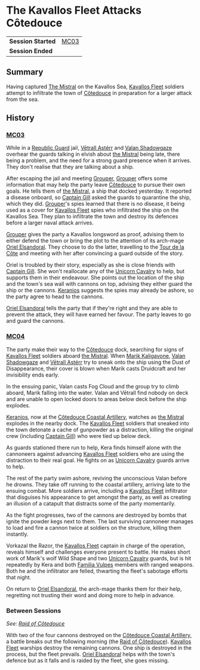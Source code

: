 # The Kavallos Fleet Attacks Côtedouce

|||
| --- | --- |
| **Session Started** | [MC03](../sessions/MC03.md) | storyline.2
| **Session Ended** | |

## Summary

Having captured [The Mistral](../places/ships/the-mistral.md) on the Kavallos Sea, [Kavallos Fleet](../civilisations/kavallos-fleet/kavallos-fleet.md) soldiers attempt to infiltrate the town of [Côtedouce](../places/towns/cotedouce.md) in preparation for a larger attack from the sea.

## History

### [MC03](../sessions/MC03.md)

While in a [Republic Guard](../organisations/guards/republic-guard.md) jail, [Vētrall Astérr](../characters/vetrall-asterr.md) and [Valan Shadowgaze](../characters/valan-shadowgaze.md) overhear the guards talking in elvish about [the Mistral](../places/ships/the-mistral.md) being late, there being a problem, and the need for a strong guard presence when it arrives. They don't realise that they are talking about a ship.

After escaping the jail and meeting [Grouper](../characters/grouper.md), [Grouper](../characters/grouper.md) offers some information that may help the party leave [Côtedouce](../places/towns/cotedouce.md) to pursue their own goals. He tells them of [the Mistral](../places/ships/the-mistral.md), a ship that docked yesterday. It reported a disease onboard, so [Captain Gill](../characters/clef-gill.md) asked the guards to quarantine the ship, which they did. [Grouper](../characters/grouper.md)'s spies learned that there is no disease, it being used as a cover for [Kavallos Fleet](../civilisations/kavallos-fleet/kavallos-fleet.md) spies who infiltrated the ship on the Kavallos Sea. They plan to infiltrate the town and destroy its defences before a larger naval attack arrives.

[Grouper](../characters/grouper.md) gives the party a Kavallos longsword as proof, advising them to either defend the town or bring the plot to the attention of its arch-mage [Oriel Elsandoral](../characters/oriel-elsandoral.md). They choose to do the latter, travelling to the [Tour de la Côte](../places/buildings/government/tour-de-la-cote.md) and meeting with her after convincing a guard outside of the story.

Oriel is troubled by their story, especially as she is close friends with [Captain Gill](../characters/clef-gill.md). She won't reallocate any of the [Unicorn Cavalry](../organisations/guards/unicorn-cavalry.md) to help, but supports them in their endeavour. She points out the location of the ship and the town's sea wall with cannons on top, advising they either guard the ship or the cannons. [Keranios](../characters/keranios.md) suggests the spies may already be ashore, so the party agree to head to the cannons.

[Oriel Elsandoral](../characters/oriel-elsandoral.md) tells the party that if they're right and they are able to prevent the attack, they will have earned her favour. The party leaves to go and guard the cannons.

### [MC04](../sessions/MC04.md)

The party make their way to the [Côtedouce](../places/towns/cotedouce.md) dock, searching for signs of [Kavallos Fleet](../civilisations/kavallos-fleet/kavallos-fleet.md) soldiers aboard [the Mistral](../places/ships/the-mistral.md). When [Marik Kaligavone](../characters/marik-kaligavone.md), [Valan Shadowgaze](../characters/valan-shadowgaze.md) and [Vētrall Astérr](../characters/vetrall-asterr.md) try to sneak onto the ship using the Dust of Disappearance, their cover is blown when Marik casts Druidcraft and her invisibility ends early.

In the ensuing panic, Valan casts Fog Cloud and the group try to climb aboard, Marik falling into the water. Valan and Vētrall find nobody on deck and are unable to open locked doors to areas below deck before the ship explodes.

[Keranios](../characters/keranios.md), now at the [Côtedouce Coastal Artillery](../places/structures/cotedouce-coastal-artillery.md), watches as [the Mistral](../places/ships/the-mistral.md) explodes in the nearby dock. The [Kavallos Fleet](../civilisations/kavallos-fleet/kavallos-fleet.md) soldiers that sneaked into the town detonate a cache of gunpowder as a distraction, killing the original crew (including [Captain Gill](../characters/clef-gill.md)) who were tied up below deck.

As guards stationed there run to help, Kera finds himself alone with the cannoneers against advancing [Kavallos Fleet](../civilisations/kavallos-fleet/kavallos-fleet.md) soldiers who are using the distraction to their real goal. He fights on as [Unicorn Cavalry](../organisations/guards/unicorn-cavalry.md) guards arrive to help.

The rest of the party swim ashore, reviving the unconscious Valan before he drowns. They take off running to the coastal artillery, arriving late to the ensuing combat. More soldiers arrive, including a [Kavallos Fleet](../civilisations/kavallos-fleet/kavallos-fleet.md) infiltrator that disguises his appearance to get amongst the party, as well as creating an illusion of a catapult that distracts some of the party momentarily.

As the fight progresses, two of the cannons are destroyed by bombs that ignite the powder kegs next to them. The last surviving cannoneer manages to load and fire a cannon twice at soldiers on the structure, killing them instantly.

Vorkazal the Razor, the [Kavallos Fleet](../civilisations/kavallos-fleet/kavallos-fleet.md) captain in charge of the operation, reveals himself and challenges everyone present to battle. He makes short work of Marik's wolf Wild Shape and two [Unicorn Cavalry](../organisations/guards/unicorn-cavalry.md) guards, but is hit repeatedly by Kera and both [Familia Vulpes](../organisations/familia-vulpes.md) members with ranged weapons. Both he and the infiltrator are felled, thwarting the fleet's sabotage efforts that night.

On return to [Oriel Elsandoral](../characters/oriel-elsandoral.md), the arch-mage thanks them for their help, regretting not trusting their word and doing more to help in advance.

### Between Sessions

*See: [Raid of Côtedouce](../history/events/raid-of-cotedouce.md)*

With two of the four cannons destroyed on the [Côtedouce Coastal Artillery](../places/structures/cotedouce-coastal-artillery.md), a battle breaks out the following morning (the [Raid of Côtedouce](../history/events/raid-of-cotedouce.md)). [Kavallos Fleet](../civilisations/kavallos-fleet/kavallos-fleet.md) warships destroy the remaining cannons. One ship is destroyed in the process, but the fleet prevails. [Oriel Elsandoral](../characters/oriel-elsandoral.md) helps with the town's defence but as it falls and is raided by the fleet, she goes missing.
